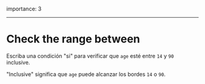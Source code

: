 importance: 3

---

# Check the range between

Escriba una condición "si" para verificar que `age` esté entre `14` y `90` inclusive.

"Inclusive" significa que `age` puede alcanzar los bordes `14` o `90`.
